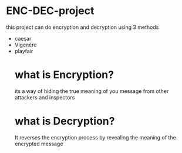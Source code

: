 # ENC-DEC-project
this project can do encryption and decryption using 3 methods

<ul>
  <li>caesar
  <li>Vigenère
  <li>playfair

<h1>what is Encryption?</h1>
its a way of hiding the true meaning of you message from other attackers and inspectors

<h1>what is Decryption?</h1>
It reverses the encryption process by revealing the meaning of the encrypted message
